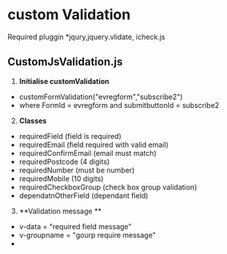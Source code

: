 # custom Validation 
Required pluggin *jqury,jquery.vlidate, icheck.js

## CustomJsValidation.js
1. **Initialise customValidation**
  * customFormValidation("evregform","subscribe2")
  * where  FormId = evregform and  submitbuttonId = subscribe2

2. **Classes**
  * requiredField (field is required)
  * requiredEmail (field required with valid email)
  * requiredConfirmEmail (email must match)
  * requiredPostcode (4 digits)
  * requiredNumber (must be number)
  * requiredMobile (10 digits)
  * requiredCheckboxGroup (check box group validation)
  * dependatnOtherField (dependant field)
  
3. **Validation message **
  * v-data = "required field message"
  * v-groupname = "gourp require message"
  * 
